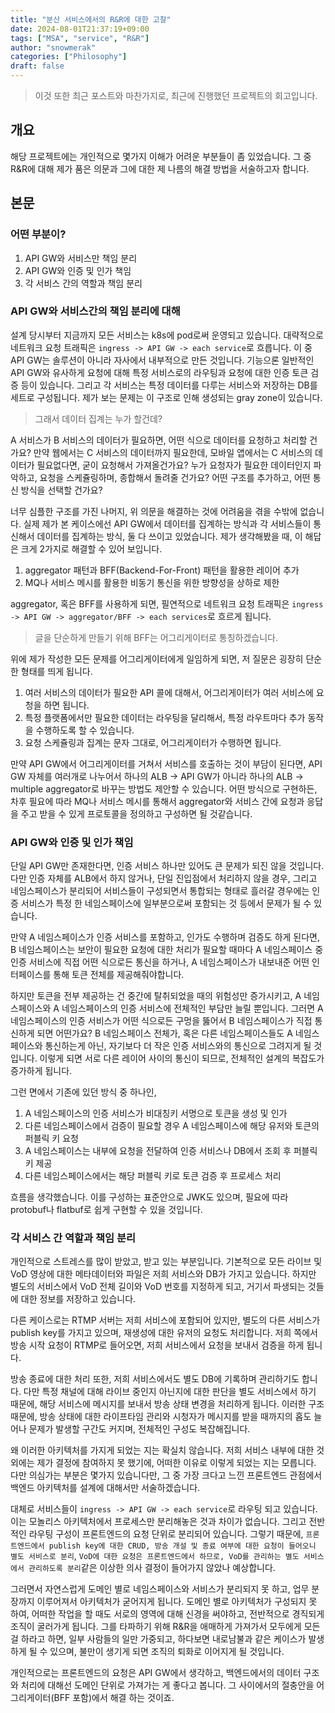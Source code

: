 ```yaml
---
title: "분산 서비스에서의 R&R에 대한 고찰"
date: 2024-08-01T21:37:19+09:00
tags: ["MSA", "service", "R&R"]
author: "snowmerak"
categories: ["Philosophy"]
draft: false
---
```


> 이것 또한 최근 포스트와 마찬가지로, 최근에 진행했던 프로젝트의 회고입니다.

## 개요

해당 프로젝트에는 개인적으로 몇가지 이해가 어려운 부분들이 좀 있었습니다. 그 중 R&R에 대해 제가 품은 의문과 그에 대한 제 나름의 해결 방법을 서술하고자 합니다.

## 본문

### 어떤 부분이?

1. API GW와 서비스만 책임 분리
2. API GW와 인증 및 인가 책임
3. 각 서비스 간의 역할과 책임 분리

### API GW와 서비스간의 책임 분리에 대해

설계 당시부터 지금까지 모든 서비스는 k8s에 pod로써 운영되고 있습니다. 대략적으로 네트워크 요청 트래픽은 `ingress -> API GW -> each service`로 흐릅니다. 이 중 API GW는 솔루션이 아니라 자사에서 내부적으로 만든 것입니다. 기능으론 일반적인 API GW와 유사하게 요청에 대해 특정 서비스로의 라우팅과 요청에 대한 인증 토큰 검증 등이 있습니다. 그리고 각 서비스는 특정 데이터를 다루는 서비스와 저장하는 DB를 세트로 구성됩니다. 제가 보는 문제는 이 구조로 인해 생성되는 gray zone이 있습니다.

> 그래서 데이터 집계는 누가 할건데?

A 서비스가 B 서비스의 데이터가 필요하면, 어떤 식으로 데이터를 요청하고 처리할 건가요? 만약 웹에서는 C 서비스의 데이터까지 필요한데, 모바일 앱에서는 C 서비스의 데이터가 필요없다면, 굳이 요청해서 가져올건가요? 누가 요청자가 필요한 데이터인지 파악하고, 요청을 스케쥴링하며, 종합해서 돌려줄 건가요? 어떤 구조를 추가하고, 어떤 통신 방식을 선택할 건가요?

너무 심플한 구조를 가진 나머지, 위 의문을 해결하는 것에 어려움을 겪을 수밖에 없습니다. 실제 제가 본 케이스에선 API GW에서 데이터를 집계하는 방식과 각 서비스들이 통신해서 데이터를 집계하는 방식, 둘 다 쓰이고 있었습니다. 제가 생각해봤을 때, 이 해답은 크게 2가지로 해결할 수 있어 보입니다.

1. aggregator 패턴과 BFF(Backend-For-Front) 패턴을 활용한 레이어 추가
2. MQ나 서비스 메시를 활용한 비동기 통신을 위한 방향성을 상하로 제한

aggregator, 혹은 BFF를 사용하게 되면, 필연적으로 네트워크 요청 트래픽은 `ingress -> API GW -> aggregator/BFF -> each services`로 흐르게 됩니다.

> 글을 단순하게 만들기 위해 BFF는 어그리게이터로 통칭하겠습니다.

위에 제가 작성한 모든 문제를 어그리게이터에게 일임하게 되면, 저 질문은 굉장히 단순한 형태를 띄게 됩니다.

1. 여러 서비스의 데이터가 필요한 API 콜에 대해서, 어그리게이터가 여러 서비스에 요청을 하면 됩니다.
2. 특정 플랫폼에서만 필요한 데이터는 라우팅을 달리해서, 특정 라우트마다 추가 동작을 수행하도록 할 수 있습니다.
3. 요청 스케쥴링과 집계는 문자 그대로, 어그리게이터가 수행하면 됩니다.

만약 API GW에서 어그리게이터를 거쳐서 서비스를 호출하는 것이 부담이 된다면, API GW 자체를 여러개로 나누어서 하나의 ALB -> API GW가 아니라 하나의 ALB -> multiple aggregator로 바꾸는 방법도 제안할 수 있습니다. 어떤 방식으로 구현하든, 차후 필요에 따라 MQ나 서비스 메시를 통해서 aggregator와 서비스 간에 요청과 응답을 주고 받을 수 있게 프로토콜을 정의하고 구성하면 될 것같습니다.

### API GW와 인증 및 인가 책임

단일 API GW만 존재한다면, 인증 서비스 하나만 있어도 큰 문제가 되진 않을 것입니다. 다만 인증 자체를 ALB에서 하지 않거나, 단일 진입점에서 처리하지 않을 경우, 그리고 네임스페이스가 분리되어 서비스들이 구성되면서 통합되는 형태로 흘러갈 경우에는 인증 서비스가 특정 한 네임스페이스에 일부분으로써 포함되는 것 등에서 문제가 될 수 있습니다.

만약 A 네임스페이스가 인증 서비스를 포함하고, 인가도 수행하며 검증도 하게 된다면, B 네임스페이스는 보안이 필요한 요청에 대한 처리가 필요할 때마다 A 네임스페이스 중 인증 서비스에 직접 어떤 식으로든 통신을 하거나, A 네임스페이스가 내보내준 어떤 인터페이스를 통해 토큰 전체를 제공해줘야합니다.

하지만 토큰을 전부 제공하는 건 중간에 탈취되었을 때의 위험성만 증가시키고, A 네임스페이스와 A 네임스페이스의 인증 서비스에 전체적인 부담만 늘릴 뿐입니다. 그러면 A 네임스페이스의 인증 서비스가 어떤 식으로든 구멍을 뚫어서 B 네임스페이스가 직접 통신하게 되면 어떤가요? B 네임스페이스 전체가, 혹은 다른 네임스페이스들도 A 네임스페이스와 통신하는게 아닌, 자기보다 더 작은 인증 서비스와의 통신으로 그려지게 될 것입니다. 이렇게 되면 서로 다른 레이어 사이의 통신이 되므로, 전체적인 설계의 복잡도가 증가하게 됩니다.

그런 면에서 기존에 있던 방식 중 하나인,

1. A 네임스페이스의 인증 서비스가 비대칭키 서명으로 토큰을 생성 및 인가
2. 다른 네임스페이스에서 검증이 필요할 경우 A 네임스페이스에 해당 유저와 토큰의 퍼블릭 키 요청
3. A 네임스페이스는 내부에 요청을 전달하여 인증 서비스나 DB에서 조회 후 퍼블릭 키 제공
4. 다른 네임스페이스에서는 해당 퍼블릭 키로 토큰 검증 후 프로세스 처리

흐름을 생각했습니다. 이를 구성하는 표준안으로 JWK도 있으며, 필요에 따라 protobuf나 flatbuf로 쉽게 구현할 수 있을 것입니다.

### 각 서비스 간 역할과 책임 분리

개인적으로 스트레스를 많이 받았고, 받고 있는 부분입니다. 기본적으로 모든 라이브 및 VoD 영상에 대한 메타데이터와 파일은 저희 서비스와 DB가 가지고 있습니다. 하지만 별도의 서비스에서 VoD 전체 길이와 VoD 번호를 지정하게 되고, 거기서 파생되는 것들에 대한 정보를 저장하고 있습니다.

다른 케이스로는 RTMP 서버는 저희 서비스에 포함되어 있지만, 별도의 다른 서비스가 publish key를 가지고 있으며, 재생성에 대한 유저의 요청도 처리합니다. 저희 쪽에서 방송 시작 요청이 RTMP로 들어오면, 저희 서비스에서 요청을 보내서 검증을 하게 됩니다.

방송 종료에 대한 처리 또한, 저희 서비스에서도 별도 DB에 기록하며 관리하기도 합니다. 다만 특정 채널에 대해 라이브 중인지 아닌지에 대한 판단을 별도 서비스에서 하기 때문에, 해당 서비스에 메시지를 보내서 방송 상태 변경을 처리하게 됩니다. 이러한 구조 때문에, 방송 상태에 대한 라이프타임 관리와 시청자가 메시지를 받을 때까지의 홉도 늘어나 문제가 발생할 구간도 커지며, 전체적인 구성도 복잡해집니다.

왜 이러한 아키텍처를 가지게 되었는 지는 확실치 않습니다. 저희 서비스 내부에 대한 것 외에는 제가 결정에 참여하지 못 했기에, 어떠한 이유로 이렇게 되었는 지는 모릅니다. 다만 의심가는 부분은 몇가지 있습니다만, 그 중 가장 크다고 느낀 프론트엔드 관점에서 백엔드 아키텍처를 설계에 대해서만 서술하겠습니다.

대체로 서비스들이 `ingress -> API GW -> each service`로 라우팅 되고 있습니다. 이는 모놀리스 아키텍처에서 프로세스만 분리해놓은 것과 차이가 없습니다. 그리고 전반적인 라우팅 구성이 프론트엔드의 요청 단위로 분리되어 있습니다. 그렇기 때문에, `프론트엔드에서 publish key에 대한 CRUD, 방송 개설 및 종료 여부에 대한 요청이 들어오니 별도 서비스로 분리`, `VoD에 대한 요청은 프론트엔드에서 하므로, VoD를 관리하는 별도 서비스에서 관리하도록 분리`같은 이상한 의사 결정이 들어가지 않았나 예상합니다.

그러면서 자연스럽게 도메인 별로 네임스페이스와 서비스가 분리되지 못 하고, 업무 분장까지 이루어져서 아키텍처가 굳어지게 됩니다. 도메인 별로 아키텍처가 구성되지 못 하여, 어떠한 작업을 할 때도 서로의 영역에 대해 신경을 써야하고, 전반적으로 경직되게 조직이 굴러가게 됩니다. 그를 타파하기 위해 R&R을 애매하게 가져가서 모두에게 모든 걸 하라고 하면, 일부 사람들의 일만 가중되고, 하다보면 내로남불과 같은 케이스가 발생하게 될 수 있으며, 불만이 생기게 되면 조직의 퇴화로 이어지게 될 것입니다.

개인적으로는 프론트엔드의 요청은 API GW에서 생각하고, 백엔드에서의 데이터 구조와 처리에 대해선 도메인 단위로 가져가는 게 좋다고 봅니다. 그 사이에서의 절충안을 어그리게이터(BFF 포함)에서 해결 하는 것이죠.
